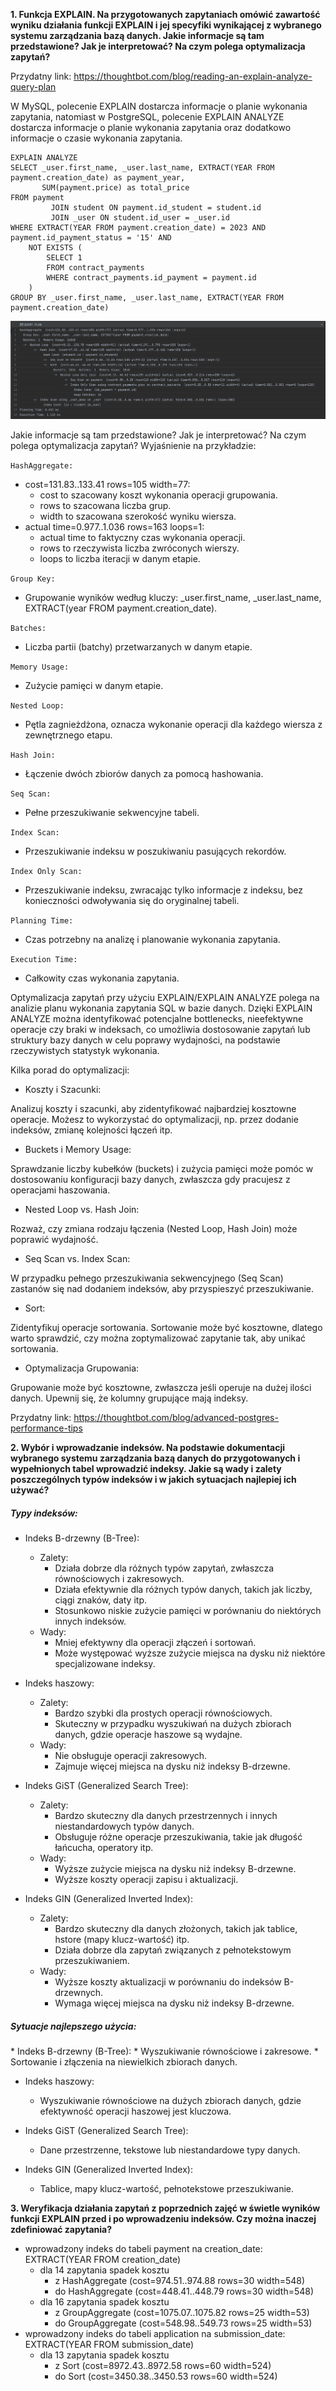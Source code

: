 **1. Funkcja EXPLAIN. Na przygotowanych zapytaniach omówić zawartość wyniku działania funkcji EXPLAIN
i jej specyfiki wynikającej z wybranego systemu zarządzania bazą danych. Jakie informacje są tam
przedstawione? Jak je interpretować? Na czym polega optymalizacja zapytań?**

Przydatny link: https://thoughtbot.com/blog/reading-an-explain-analyze-query-plan

W MySQL, polecenie EXPLAIN dostarcza informacje o planie wykonania zapytania, natomiast w PostgreSQL, polecenie EXPLAIN ANALYZE 
dostarcza informacje o planie wykonania zapytania oraz dodatkowo informacje o czasie wykonania zapytania.

```postgresql
EXPLAIN ANALYZE
SELECT _user.first_name, _user.last_name, EXTRACT(YEAR FROM payment.creation_date) as payment_year,
       SUM(payment.price) as total_price
FROM payment
         JOIN student ON payment.id_student = student.id
         JOIN _user ON student.id_user = _user.id
WHERE EXTRACT(YEAR FROM payment.creation_date) = 2023 AND payment.id_payment_status = '15' AND
    NOT EXISTS (
        SELECT 1
        FROM contract_payments
        WHERE contract_payments.id_payment = payment.id
    )
GROUP BY _user.first_name, _user.last_name, EXTRACT(YEAR FROM payment.creation_date)
```

![Zrzut ekranu 2023-11-19 o 18.28.02.png](src%2Fmain%2Fjava%2Fcom%2Fexample%2Fdatagenerator%2Fphotos%2FZrzut%20ekranu%202023-11-19%20o%2018.28.02.png)

Jakie informacje są tam przedstawione? Jak je interpretować? Na czym polega optymalizacja zapytań? Wyjaśnienie na przykładzie:

```HashAggregate:```

* cost=131.83..133.41 rows=105 width=77:
    * cost to szacowany koszt wykonania operacji grupowania.
    * rows to szacowana liczba grup.
    * width to szacowana szerokość wyniku wiersza.
* actual time=0.977..1.036 rows=163 loops=1:
    * actual time to faktyczny czas wykonania operacji.
    * rows to rzeczywista liczba zwróconych wierszy.
    * loops to liczba iteracji w danym etapie.

```Group Key:```

* Grupowanie wyników według kluczy: _user.first_name, _user.last_name, EXTRACT(year FROM payment.creation_date).

```Batches:```

* Liczba partii (batchy) przetwarzanych w danym etapie.

```Memory Usage:```

* Zużycie pamięci w danym etapie.

```Nested Loop:```

* Pętla zagnieżdżona, oznacza wykonanie operacji dla każdego wiersza z zewnętrznego etapu.

```Hash Join:```

* Łączenie dwóch zbiorów danych za pomocą hashowania.

```Seq Scan:```

* Pełne przeszukiwanie sekwencyjne tabeli.

```Index Scan:```

* Przeszukiwanie indeksu w poszukiwaniu pasujących rekordów.

```Index Only Scan:```

* Przeszukiwanie indeksu, zwracając tylko informacje z indeksu, bez konieczności odwoływania się do oryginalnej tabeli.

```Planning Time:```

* Czas potrzebny na analizę i planowanie wykonania zapytania.

```Execution Time:```

* Całkowity czas wykonania zapytania.


Optymalizacja zapytań przy użyciu EXPLAIN/EXPLAIN ANALYZE polega na analizie planu wykonania zapytania SQL w bazie danych. 
Dzięki EXPLAIN ANALYZE można identyfikować potencjalne bottlenecks, nieefektywne operacje czy braki w indeksach, co umożliwia 
dostosowanie zapytań lub struktury bazy danych w celu poprawy wydajności, na podstawie rzeczywistych statystyk wykonania.

Kilka porad do optymalizacji:
* Koszty i Szacunki:

Analizuj koszty i szacunki, aby zidentyfikować najbardziej kosztowne operacje. Możesz to wykorzystać do optymalizacji, np. przez dodanie indeksów, zmianę kolejności łączeń itp.
* Buckets i Memory Usage:

Sprawdzanie liczby kubełków (buckets) i zużycia pamięci może pomóc w dostosowaniu konfiguracji bazy danych, zwłaszcza gdy pracujesz z operacjami haszowania.
* Nested Loop vs. Hash Join:

Rozważ, czy zmiana rodzaju łączenia (Nested Loop, Hash Join) może poprawić wydajność.
* Seq Scan vs. Index Scan:

W przypadku pełnego przeszukiwania sekwencyjnego (Seq Scan) zastanów się nad dodaniem indeksów, aby przyspieszyć przeszukiwanie.
* Sort:

Zidentyfikuj operacje sortowania. Sortowanie może być kosztowne, dlatego warto sprawdzić, czy można zoptymalizować zapytanie tak, aby unikać sortowania.
* Optymalizacja Grupowania:

Grupowanie może być kosztowne, zwłaszcza jeśli operuje na dużej ilości danych. Upewnij się, że kolumny grupujące mają indeksy.


Przydatny link: https://thoughtbot.com/blog/advanced-postgres-performance-tips

**2. Wybór i wprowadzanie indeksów. Na podstawie dokumentacji wybranego systemu zarządzania bazą
danych do przygotowanych i wypełnionych tabel wprowadzić indeksy. Jakie są wady i zalety
poszczególnych typów indeksów i w jakich sytuacjach najlepiej ich używać?**

<h5>Typy indeksów:</h5>

* Indeks B-drzewny (B-Tree):
  * Zalety:
    * Działa dobrze dla różnych typów zapytań, zwłaszcza równościowych i zakresowych.
    * Działa efektywnie dla różnych typów danych, takich jak liczby, ciągi znaków, daty itp.
    * Stosunkowo niskie zużycie pamięci w porównaniu do niektórych innych indeksów.
  * Wady:
    * Mniej efektywny dla operacji złączeń i sortowań.
    * Może występować wyższe zużycie miejsca na dysku niż niektóre specjalizowane indeksy.

* Indeks haszowy:
  * Zalety:
    * Bardzo szybki dla prostych operacji równościowych.
    * Skuteczny w przypadku wyszukiwań na dużych zbiorach danych, gdzie operacje haszowe są wydajne.
  * Wady:
    * Nie obsługuje operacji zakresowych.
    * Zajmuje więcej miejsca na dysku niż indeksy B-drzewne.

* Indeks GiST (Generalized Search Tree):
  * Zalety:
    * Bardzo skuteczny dla danych przestrzennych i innych niestandardowych typów danych.
    * Obsługuje różne operacje przeszukiwania, takie jak długość łańcucha, operatory itp.
  * Wady:
    * Wyższe zużycie miejsca na dysku niż indeksy B-drzewne.
    * Wyższe koszty operacji zapisu i aktualizacji.

* Indeks GIN (Generalized Inverted Index):
  * Zalety:
    * Bardzo skuteczny dla danych złożonych, takich jak tablice, hstore (mapy klucz-wartość) itp.
    * Działa dobrze dla zapytań związanych z pełnotekstowym przeszukiwaniem.
  * Wady:
    * Wyższe koszty aktualizacji w porównaniu do indeksów B-drzewnych.
    * Wymaga więcej miejsca na dysku niż indeksy B-drzewne.


<h5>Sytuacje najlepszego użycia:</h5>
* Indeks B-drzewny (B-Tree):
  * Wyszukiwanie równościowe i zakresowe.
  * Sortowanie i złączenia na niewielkich zbiorach danych.

* Indeks haszowy:
  * Wyszukiwanie równościowe na dużych zbiorach danych, gdzie efektywność operacji haszowej jest kluczowa.

* Indeks GiST (Generalized Search Tree):
  * Dane przestrzenne, tekstowe lub niestandardowe typy danych.

* Indeks GIN (Generalized Inverted Index):
  * Tablice, mapy klucz-wartość, pełnotekstowe przeszukiwanie.


**3. Weryfikacja działania zapytań z poprzednich zajęć w świetle wyników funkcji EXPLAIN przed i po
wprowadzeniu indeksów. Czy można inaczej zdefiniować zapytania?**

* wprowadzony indeks do tabeli payment na creation_date:
EXTRACT(YEAR FROM creation_date)
  * dla 14 zapytania spadek kosztu
    * z HashAggregate  (cost=974.51..974.88 rows=30 width=548)
    * do HashAggregate  (cost=448.41..448.79 rows=30 width=548)
  * dla 16 zapytania spadek kosztu
    * z GroupAggregate  (cost=1075.07..1075.82 rows=25 width=53)
    * do GroupAggregate  (cost=548.98..549.73 rows=25 width=53)
* wprowadzony indeks do tabeli application na submission_date:
EXTRACT(YEAR FROM submission_date)
  * dla 13 zapytania spadek kosztu
    * z Sort  (cost=8972.43..8972.58 rows=60 width=524)
    * do Sort  (cost=3450.38..3450.53 rows=60 width=524)